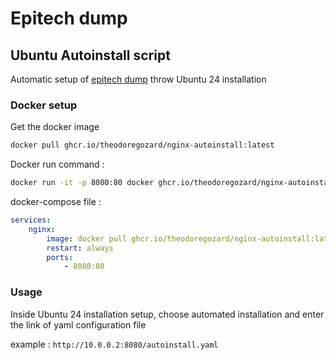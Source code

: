 # Epitech dump

## Ubuntu Autoinstall script

Automatic setup of [epitech dump](https://github.com/Epitech/dump) throw Ubuntu 24 installation

### Docker setup

Get the docker image

```bash
docker pull ghcr.io/theodoregozard/nginx-autoinstall:latest
```

Docker run command :

```bash
docker run -it -p 8080:80 docker ghcr.io/theodoregozard/nginx-autoinstall:latest
```

docker-compose file :

```yaml
services:
    nginx:
        image: docker pull ghcr.io/theodoregozard/nginx-autoinstall:latest
        restart: always
        ports:
            - 8080:80
```

### Usage

Inside Ubuntu 24 installation setup, choose automated installation and enter the link of yaml configuration file

example : ``` http://10.0.0.2:8080/autoinstall.yaml ```
